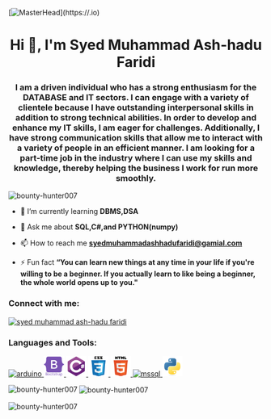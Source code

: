 [![MasterHead](https://1.bp.blogspot.com/-7A4WynwLsM...)](https://.io)
<h1 align="center">Hi 👋, I'm Syed Muhammad Ash-hadu Faridi</h1>
<h3 align="center">I am a driven individual who has a strong enthusiasm for the DATABASE and IT sectors. I can engage with a variety of clientele because I have outstanding interpersonal skills in addition to strong technical abilities. In order to develop and enhance my IT skills, I am eager for challenges. Additionally, I have strong communication skills that allow me to interact with a variety of people in an efficient manner. I am looking for a part-time job in the industry where I can use my skills and knowledge, thereby helping the business I work for run more smoothly.</h3>

<p align="left"> <img src="https://komarev.com/ghpvc/?username=bounty-hunter007&label=Profile%20views&color=0e75b6&style=flat" alt="bounty-hunter007" /> </p>

- 🌱 I’m currently learning **DBMS,DSA**

- 💬 Ask me about **SQL,C#,and PYTHON(numpy)**

- 📫 How to reach me **syedmuhammadashhadufaridi@gamial.com**

- ⚡ Fun fact **“You can learn new things at any time in your life if you're willing to be a beginner. If you actually learn to like being a beginner, the whole world opens up to you."**

<h3 align="left">Connect with me:</h3>
<p align="left">
<a href="https://linkedin.com/in/syed muhammad ash-hadu faridi" target="blank"><img align="center" src="https://raw.githubusercontent.com/rahuldkjain/github-profile-readme-generator/master/src/images/icons/Social/linked-in-alt.svg" alt="syed muhammad ash-hadu faridi" height="30" width="40" /></a>
</p>

<h3 align="left">Languages and Tools:</h3>
<p align="left"> <a href="https://www.arduino.cc/" target="_blank" rel="noreferrer"> <img src="https://cdn.worldvectorlogo.com/logos/arduino-1.svg" alt="arduino" width="40" height="40"/> </a> <a href="https://getbootstrap.com" target="_blank" rel="noreferrer"> <img src="https://raw.githubusercontent.com/devicons/devicon/master/icons/bootstrap/bootstrap-plain-wordmark.svg" alt="bootstrap" width="40" height="40"/> </a> <a href="https://www.w3schools.com/cs/" target="_blank" rel="noreferrer"> <img src="https://raw.githubusercontent.com/devicons/devicon/master/icons/csharp/csharp-original.svg" alt="csharp" width="40" height="40"/> </a> <a href="https://www.w3schools.com/css/" target="_blank" rel="noreferrer"> <img src="https://raw.githubusercontent.com/devicons/devicon/master/icons/css3/css3-original-wordmark.svg" alt="css3" width="40" height="40"/> </a> <a href="https://www.w3.org/html/" target="_blank" rel="noreferrer"> <img src="https://raw.githubusercontent.com/devicons/devicon/master/icons/html5/html5-original-wordmark.svg" alt="html5" width="40" height="40"/> </a> <a href="https://www.microsoft.com/en-us/sql-server" target="_blank" rel="noreferrer"> <img src="https://www.svgrepo.com/show/303229/microsoft-sql-server-logo.svg" alt="mssql" width="40" height="40"/> </a> <a href="https://www.python.org" target="_blank" rel="noreferrer"> <img src="https://raw.githubusercontent.com/devicons/devicon/master/icons/python/python-original.svg" alt="python" width="40" height="40"/> </a> </p>

<p><img align="left" src="https://github-readme-stats.vercel.app/api/top-langs?username=bounty-hunter007&show_icons=true&locale=en&layout=compact" alt="bounty-hunter007" /></p>

<p>&nbsp;<img align="center" src="https://github-readme-stats.vercel.app/api?username=bounty-hunter007&show_icons=true&locale=en" alt="bounty-hunter007" /></p>

<p><img align="center" src="https://github-readme-streak-stats.herokuapp.com/?user=bounty-hunter007&" alt="bounty-hunter007" /></p>
